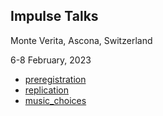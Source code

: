 ## Impulse Talks

Monte Verita, Ascona, Switzerland

6-8 February, 2023

* [preregistration](preregistration.html)
* [replication](replication.html)
* [music_choices](music_choices.html)

